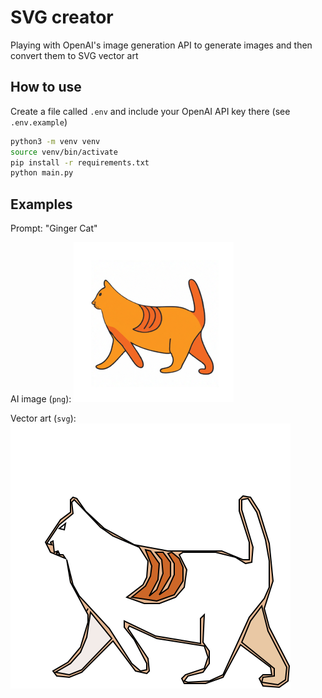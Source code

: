 # SVG creator

Playing with OpenAI's image generation API to generate images and then convert them to SVG vector art

## How to use

Create a file called `.env` and include your OpenAI API key there (see `.env.example`)

```bash
python3 -m venv venv
source venv/bin/activate
pip install -r requirements.txt
python main.py
```

## Examples

Prompt: "Ginger Cat"

AI image (`png`):
![AI Image](examples/image.png)


Vector art (`svg`):
![Vector art](examples/path.svg)
